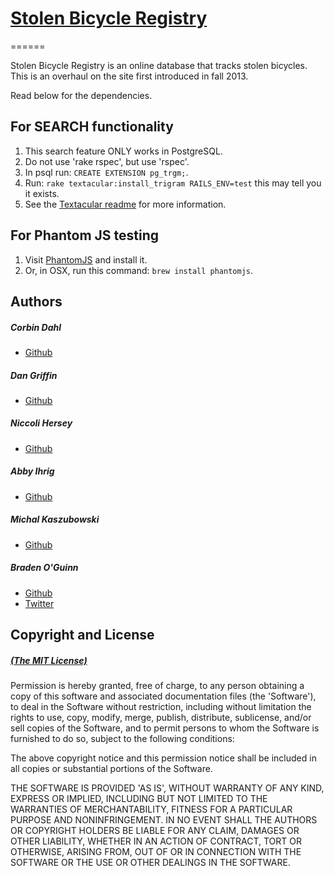 # [Stolen Bicycle Registry](http://stolen-bicycle-registry.herokuapp.com)
======

Stolen Bicycle Registry is an online database that tracks stolen bicycles. This is an overhaul on the site first introduced in fall 2013.

Read below for the dependencies.


## For SEARCH functionality

1. This search feature ONLY works in PostgreSQL.
2. Do not use 'rake rspec', but use 'rspec'.
3. In psql run: `CREATE EXTENSION pg_trgm;`.
4. Run: `rake textacular:install_trigram RAILS_ENV=test` this may tell you it exists.
5. See the [Textacular readme](https://github.com/textacular/textacular#usage) for more information.


## For Phantom JS testing

1. Visit [PhantomJS](http://phantomjs.org/download.html) and install it.
2. Or, in OSX, run this command: `brew install phantomjs`.


## Authors

##### Corbin Dahl
  * [Github](http://github.com/corbindarras)

##### Dan Griffin
  * [Github](http://github.com/dangoldgriff)

##### Niccoli Hersey
  * [Github](http://github.com/niccoli)

##### Abby Ihrig
  * [Github](http://github.com/abbysmalls)

##### Michal Kaszubowski
  * [Github](http://github.com/Kowser)

##### Braden O'Guinn
  * [Github](http://github.com/broguinn)
  * [Twitter](http://twitter.com/broguinn)


## Copyright and License

##### [(The MIT License)](http://opensource.org/licenses/MIT)


Permission is hereby granted, free of charge, to any person obtaining a copy of this software and associated documentation files (the 'Software'), to deal in the Software without restriction, including without limitation the rights to use, copy, modify, merge, publish, distribute, sublicense, and/or sell copies of the Software, and to permit persons to whom the Software is furnished to do so, subject to the following conditions:

The above copyright notice and this permission notice shall be included in all copies or substantial portions of the Software.

THE SOFTWARE IS PROVIDED 'AS IS', WITHOUT WARRANTY OF ANY KIND, EXPRESS OR IMPLIED, INCLUDING BUT NOT LIMITED TO THE WARRANTIES OF MERCHANTABILITY, FITNESS FOR A PARTICULAR PURPOSE AND NONINFRINGEMENT. IN NO EVENT SHALL THE AUTHORS OR COPYRIGHT HOLDERS BE LIABLE FOR ANY CLAIM, DAMAGES OR OTHER LIABILITY, WHETHER IN AN ACTION OF CONTRACT, TORT OR OTHERWISE, ARISING FROM, OUT OF OR IN CONNECTION WITH THE SOFTWARE OR THE USE OR OTHER DEALINGS IN THE SOFTWARE.
